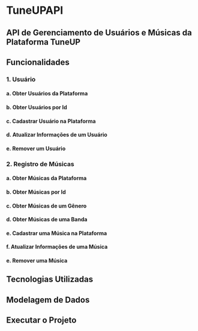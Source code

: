 # TuneUPAPI

## API de Gerenciamento de Usuários e Músicas da Plataforma TuneUP

## Funcionalidades
### 1. Usuário
#### a. Obter Usuários da Plataforma
#### b. Obter Usuários por Id
#### c. Cadastrar Usuário na Plataforma
#### d. Atualizar Informações de um Usuário
#### e. Remover um Usuário
### 2. Registro de Músicas
#### a. Obter Músicas da Plataforma
#### b. Obter Músicas por Id
#### c. Obter Músicas de um Gênero
#### d. Obter Músicas de uma Banda
#### e. Cadastrar uma Música na Plataforma
#### f. Atualizar Informações de uma Música
#### e. Remover uma Música

## Tecnologias Utilizadas

## Modelagem de Dados

## Executar o Projeto
